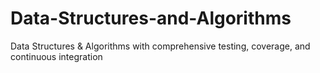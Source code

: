 # Data-Structures-and-Algorithms
Data Structures &amp; Algorithms with comprehensive testing, coverage, and continuous integration
